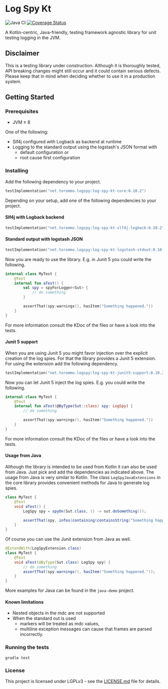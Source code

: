 # Log Spy Kt
![Java CI](https://github.com/buchner/log-spy-kt-extension/workflows/Java%20CI/badge.svg)
[![Coverage Status](https://coveralls.io/repos/github/buchner/log-spy-kt-extension/badge.svg?branch=master)](https://coveralls.io/github/buchner/log-spy-kt-extension?branch=master)

A Kotlin-centric, Java-friendly, testing framework agnostic library for unit testing logging in the JVM.

## Disclaimer
This is a testing library under construction. Although it is thoroughly tested, API breaking changes might still occur
and it could contain serious defects. Please keep that in mind when deciding whether to use it in a production system.

## Getting Started
### Prerequisites
- JVM ≥ 8

One of the following:
- Slf4j configured with Logback as backend at runtime
- Logging to the standard output using the logstash's JSON format with
    - default configuration or
    - root cause first configuration

### Installing
Add the following dependency to your project.
```kotlin
testImplementation("net.torommo.logspy:log-spy-kt-core:0.10.2")
```
Depending on your setup, add one of the following dependencies to your project.

#### Slf4j with Logback backend
```kotlin
testImplementation("net.torommo.logspy:log-spy-kt-slf4j-logback:0.10.2")
```

#### Standard output with logstash JSON
```kotlin
testImplementation("net.torommo.logspy:log-spy-kt-logstash-stdout:0.10.2")
```

Now you are ready to use the library. E.g. in Junit 5 you could write the following.
```kotlin
internal class MyTest {
    @Test
    internal fun aTest() {
        val spy = spyForLogger<Sut> {
            // do something
        }

        assertThat(spy.warnings(), hasItem("Something happened."))
    }
}
```
For more information consult the KDoc of the files or have a look into the tests.

#### Junit 5 support
When you are using Junit 5 you might favor injection over the explicit creation of the log spies. For that the library
provides a Junit 5 extension. For using the extension add the following dependency.
```kotlin
testImplementation("net.torommo.logspy:log-spy-kt-junit5-support:0.10.2")
```
Now you can let Junit 5 inject the log spies. E.g. you could write the following.
```kotlin
internal class MyTest {
    @Test
    internal fun aTest(@ByType(Sut::class) spy: LogSpy) {
        // do something

        assertThat(spy.warnings(), hasItem("Something happened."))
    }
}
```

For more information consult the KDoc of the files or have a look into the tests.
#### Usage from Java

Although the library is intended to be used from Kotlin it can also be used from Java. Just pick and add the dependencies
as indicated above. The usage from Java is very similar to Kotlin. The class `LogSpyJavaExtensions` in the core library
provides convenient methods for Java to generate log spies.

```java
class MyTest {
    @Test
    void aTest() {
        LogSpy spy = spyOn(Sut.class, () -> sut.doSomething());

        assertThat(spy, infos(containing(containsString("Something happened."))));
    }
}
```

Of course you can use the Junit extension from Java as well.

```java
@ExtendWith(LogSpyExtension.class)
class MyTest {
    @Test
    void aTest(@ByType(Sut.class) LogSpy spy) {
        // do something
        assertThat(spy.warnings(), hasItem("Something happened."));
    }
}
```

More examples for Java can be found in the `java-demo` project.

#### Known limitations
- Nested objects in the mdc are not supported
- When the standard out is used
    - markers will be treated as mdc values,
    - multiline exception messages can cause that frames are parsed incorrectly.

### Running the tests
```shell script
gradle test
```

### License
This project is licensed under LGPLv3 - see the [LICENSE.md](LICENSE.md) file for details.